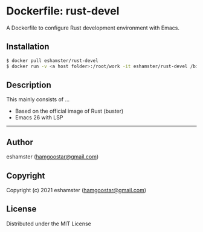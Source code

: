 # Dockerfile: rust-devel

A Dockerfile to configure Rust development environment with Emacs.

## Installation

```bash
$ docker pull eshamster/rust-devel
$ docker run -v <a host folder>:/root/work -it eshamster/rust-devel /bin/sh
```

## Description

This mainly consists of ...

- Based on the official image of Rust (buster)
- Emacs 26 with LSP

---------

## Author

eshamster (hamgoostar@gmail.com)

## Copyright

Copyright (c) 2021 eshamster (hamgoostar@gmail.com)

## License

Distributed under the MIT License
